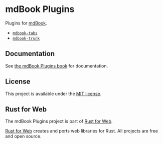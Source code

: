 # mdBook Plugins

Plugins for [mdBook](https://rust-lang.github.io/mdBook/).

- [`mdbook-tabs`](packages/mdbook-tabs)
- [`mdbook-trunk`](packages/mdbook-trunk)

## Documentation

See [the mdBook Plugins book](https://mdbook-plugins.rustforweb.org/) for documentation.

## License

This project is available under the [MIT license](LICENSE.md).

## Rust for Web

The mdBook Plugins project is part of [Rust for Web](https://github.com/RustForWeb).

[Rust for Web](https://github.com/RustForWeb) creates and ports web libraries for Rust. All projects are free and open source.

